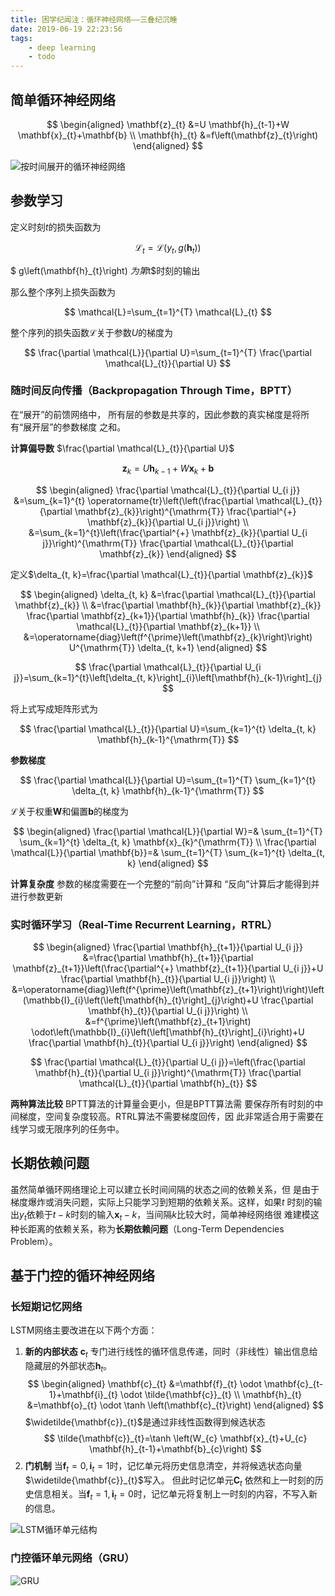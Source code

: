 ```yaml
---
title: 困学纪闻注：循环神经网络——三叠纪沉睡
date: 2019-06-19 22:23:56
tags:
    - deep learning
    - todo
---
```


## 简单循环神经网络

$$
\begin{aligned} \mathbf{z}_{t} &=U \mathbf{h}_{t-1}+W \mathbf{x}_{t}+\mathbf{b} \\ \mathbf{h}_{t} &=f\left(\mathbf{z}_{t}\right) \end{aligned}
$$

![按时间展开的循环神经网络](https://s2.ax1x.com/2019/06/19/VXfbiq.png)

## 参数学习


定义时刻$t$的损失函数为

$$
\mathcal{L}_{t}=\mathcal{L}\left(y_{t}, g\left(\mathbf{h}_{t}\right)\right)
$$

$ g\left(\mathbf{h}_{t}\right) $为第$t$时刻的输出

那么整个序列上损失函数为

$$
\mathcal{L}=\sum_{t=1}^{T} \mathcal{L}_{t}
$$

整个序列的损失函数$\mathcal{L}$关于参数$U$的梯度为

$$
\frac{\partial \mathcal{L}}{\partial U}=\sum_{t=1}^{T} \frac{\partial \mathcal{L}_{t}}{\partial U}
$$

### 随时间反向传播（Backpropagation Through Time，BPTT）

在“展开”的前馈网络中， 所有层的参数是共享的，因此参数的真实梯度是将所有“展开层”的参数梯度 之和。

**计算偏导数** $\frac{\partial \mathcal{L}_{t}}{\partial U}$

$$
\mathbf{z}_{k}=U \mathbf{h}_{k-1}+W \mathbf{x}_{k}+\mathbf{b}
$$

$$
\begin{aligned} \frac{\partial \mathcal{L}_{t}}{\partial U_{i j}} &=\sum_{k=1}^{t} \operatorname{tr}\left(\left(\frac{\partial \mathcal{L}_{t}}{\partial \mathbf{z}_{k}}\right)^{\mathrm{T}} \frac{\partial^{+} \mathbf{z}_{k}}{\partial U_{i j}}\right) \\ &=\sum_{k=1}^{t}\left(\frac{\partial^{+} \mathbf{z}_{k}}{\partial U_{i j}}\right)^{\mathrm{T}} \frac{\partial \mathcal{L}_{t}}{\partial \mathbf{z}_{k}} \end{aligned}
$$

定义$\delta_{t, k}=\frac{\partial \mathcal{L}_{t}}{\partial \mathbf{z}_{k}}$

$$
\begin{aligned} \delta_{t, k} &=\frac{\partial \mathcal{L}_{t}}{\partial \mathbf{z}_{k}} \\ &=\frac{\partial \mathbf{h}_{k}}{\partial \mathbf{z}_{k}} \frac{\partial \mathbf{z}_{k+1}}{\partial \mathbf{h}_{k}} \frac{\partial \mathcal{L}_{t}}{\partial \mathbf{z}_{k+1}} \\ &=\operatorname{diag}\left(f^{\prime}\left(\mathbf{z}_{k}\right)\right) U^{\mathrm{T}} \delta_{t, k+1} \end{aligned}
$$

$$
\frac{\partial \mathcal{L}_{t}}{\partial U_{i j}}=\sum_{k=1}^{t}\left[\delta_{t, k}\right]_{i}\left[\mathbf{h}_{k-1}\right]_{j}
$$

将上式写成矩阵形式为

$$
\frac{\partial \mathcal{L}_{t}}{\partial U}=\sum_{k=1}^{t} \delta_{t, k} \mathbf{h}_{k-1}^{\mathrm{T}}
$$

**参数梯度** 

$$
\frac{\partial \mathcal{L}}{\partial U}=\sum_{t=1}^{T} \sum_{k=1}^{t} \delta_{t, k} \mathbf{h}_{k-1}^{\mathrm{T}}
$$

$\mathcal{L}$关于权重$\mathbf{W}$和偏置$\mathbf{b}$的梯度为

$$
\begin{aligned} \frac{\partial \mathcal{L}}{\partial W}=& \sum_{t=1}^{T} \sum_{k=1}^{t} \delta_{t, k} \mathbf{x}_{k}^{\mathrm{T}} \\ \frac{\partial \mathcal{L}}{\partial \mathbf{b}}=& \sum_{t=1}^{T} \sum_{k=1}^{t} \delta_{t, k} \end{aligned}
$$

**计算复杂度** 参数的梯度需要在一个完整的“前向”计算和 “反向”计算后才能得到并进行参数更新

### 实时循环学习（Real-Time Recurrent Learning，RTRL）

$$
\begin{aligned} \frac{\partial \mathbf{h}_{t+1}}{\partial U_{i j}} &=\frac{\partial \mathbf{h}_{t+1}}{\partial \mathbf{z}_{t+1}}\left(\frac{\partial^{+} \mathbf{z}_{t+1}}{\partial U_{i j}}+U \frac{\partial \mathbf{h}_{t}}{\partial U_{i j}}\right) \\ &=\operatorname{diag}\left(f^{\prime}\left(\mathbf{z}_{t+1}\right)\right)\left(\mathbb{I}_{i}\left(\left[\mathbf{h}_{t}\right]_{j}\right)+U \frac{\partial \mathbf{h}_{t}}{\partial U_{i j}}\right) \\
&=f^{\prime}\left(\mathbf{z}_{t+1}\right) \odot\left(\mathbb{I}_{i}\left(\left[\mathbf{h}_{t}\right]_{i}\right)+U \frac{\partial \mathbf{h}_{t}}{\partial U_{i j}}\right) \end{aligned}
$$

$$
\frac{\partial \mathcal{L}_{t}}{\partial U_{i j}}=\left(\frac{\partial \mathbf{h}_{t}}{\partial U_{i j}}\right)^{\mathrm{T}} \frac{\partial \mathcal{L}_{t}}{\partial \mathbf{h}_{t}}
$$

**两种算法比较** BPTT算法的计算量会更小，但是BPTT算法需 要保存所有时刻的中间梯度，空间复杂度较高。RTRL算法不需要梯度回传，因 此非常适合用于需要在线学习或无限序列的任务中。


## 长期依赖问题


虽然简单循环网络理论上可以建立长时间间隔的状态之间的依赖关系，但 是由于梯度爆炸或消失问题，实际上只能学习到短期的依赖关系。这样，如果$t$ 时刻的输出$y_t$依赖于$t−k$时刻的输入$\mathbf{x}_t−k$，当间隔$k$比较大时，简单神经网络很 难建模这种长距离的依赖关系，称为**长期依赖问题**（Long-Term Dependencies Problem）。


## 基于门控的循环神经网络

### 长短期记忆网络

LSTM网络主要改进在以下两个方面：

1. **新的内部状态** $\mathbf{c}_t$ 专门进行线性的循环信息传递，同时（非线性）输出信息给隐藏层的外部状态$\mathbf{h}_t$。
$$
\begin{aligned} \mathbf{c}_{t} &=\mathbf{f}_{t} \odot \mathbf{c}_{t-1}+\mathbf{i}_{t} \odot \tilde{\mathbf{c}}_{t} \\ \mathbf{h}_{t} &=\mathbf{o}_{t} \odot \tanh \left(\mathbf{c}_{t}\right) \end{aligned}
$$
$\widetilde{\mathbf{c}}_{t}$是通过非线性函数得到候选状态
$$
\tilde{\mathbf{c}}_{t}=\tanh \left(W_{c} \mathbf{x}_{t}+U_{c} \mathbf{h}_{t-1}+\mathbf{b}_{c}\right)
$$
2. **门机制** 
当$\mathbf{f}_t = 0, \mathbf{i}_t = 1$时，记忆单元将历史信息清空，并将候选状态向量$\widetilde{\mathbf{c}}_{t}$写入。 但此时记忆单元$\mathbf{C}_{t}$ 依然和上一时刻的历史信息相关。当$\mathbf{f}_{t}=1, \mathbf{i}_{t}=0$时，记忆单元将复制上一时刻的内容，不写入新的信息。

![LSTM循环单元结构](https://s2.ax1x.com/2019/06/19/VXjiHx.png)

### 门控循环单元网络（GRU）

![GRU](https://s2.ax1x.com/2019/06/19/VXje8e.png)
